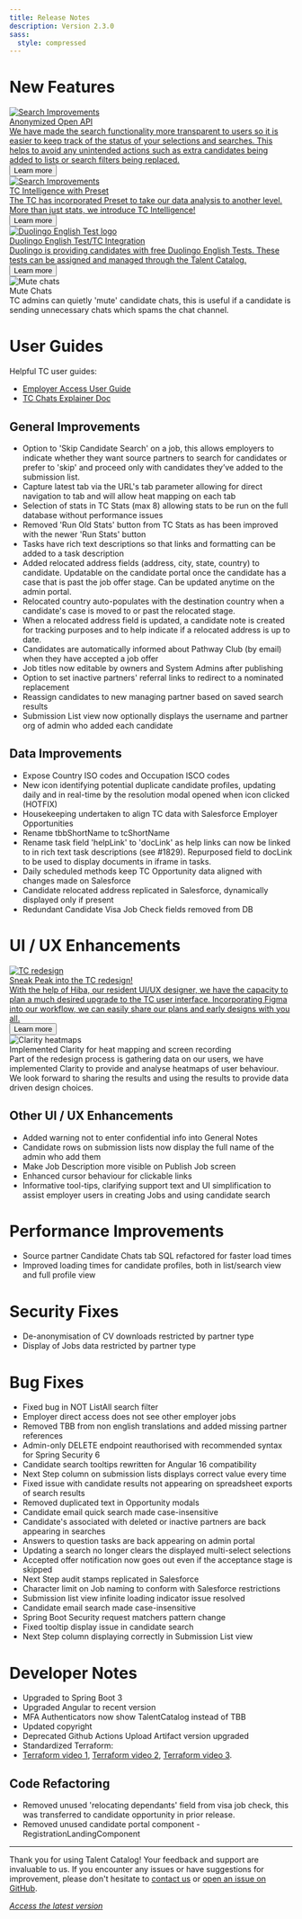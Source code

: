 ```yaml
---
title: Release Notes
description: Version 2.3.0
sass:
  style: compressed
---
```


# New Features

<div class="card-container">
  <a href="./v230/anonymized_open_api.md" class="card">
    <img src="./assets/images/v223/SearchFunctionalityFull.png" alt="Search Improvements" class="card-image">
    <div class="card-body">
      <div class="card-title">Anonymized Open API</div>
      <div class="card-description">
        We have made the search functionality more transparent to users so it is 
        easier to keep track of the status of your selections and searches. This helps to avoid any unintended 
        actions such as extra candidates being added to lists or search filters being replaced.
      </div>
      <div class="card-footer">
        <button class="btn btn-sm">Learn more</button>
      </div>
    </div>
  </a>

  <a href="./v230/tc_intelligence.md" class="card">
    <img src="./assets/images/v230/PresetLogo.png" alt="Search Improvements" class="card-image">
    <div class="card-body">
      <div class="card-title">TC Intelligence with Preset</div>
      <div class="card-description">
        The TC has incorporated Preset to take our data analysis to another level. 
        More than just stats, we introduce TC Intelligence!
      </div>
      <div class="card-footer">
        <button class="btn btn-sm">Learn more</button>
      </div>
    </div>
  </a>
</div>

<div class="card-container">
  <a href="./v230/duolingo_english_test.md" class="card">
    <img src="./assets/images/v230/DuolingoEnglishTestLogo.png" alt="Duolingo English Test logo" class="card-image">
    <div class="card-body">
      <div class="card-title">Duolingo English Test/TC Integration</div>
      <div class="card-description">
        Duolingo is providing candidates with free Duolingo English Tests. These tests can be assigned and managed 
        through the Talent Catalog.
      </div>
      <div class="card-footer">
        <button class="btn btn-sm">Learn more</button>
      </div>
    </div>
  </a>

  <div class="card">
    <img src="./assets/images/v230/MuteChat.png" alt="Mute chats" class="card-image">
    <div class="card-body">
      <div class="card-title">Mute Chats</div>
      <div class="card-description">
        TC admins can quietly 'mute' candidate chats, this is useful if a candidate is sending unnecessary chats which spams the chat channel.
      </div>
    </div>
  </div>
</div>

# User Guides

Helpful TC user guides:
<ul>
    <li>
        <a href="https://docs.google.com/document/d/1h5QaUNOSPP-pjJsMCDwXS_SQUrurvLfnBKPX87orgbE/edit?usp=sharing" 
        target="_blank">Employer Access User Guide</a>
    </li>
    <li>
        <a href="https://docs.google.com/document/d/1h5QaUNOSPP-pjJsMCDwXS_SQUrurvLfnBKPX87orgbE/edit?usp=sharing" 
        target="_blank">TC Chats Explainer Doc</a>
    </li>
</ul>


## General Improvements

- Option to 'Skip Candidate Search' on a job, this allows employers to indicate whether they want source partners to search for candidates or prefer to 'skip' and proceed only with candidates they’ve added to the submission list.
- Capture latest tab via the URL's tab parameter allowing for direct navigation to tab and will allow heat mapping on each tab
- Selection of stats in TC Stats (max 8) allowing stats to be run on the full database without performance issues
- Removed 'Run Old Stats' button from TC Stats as has been improved with the newer 'Run Stats' button
- Tasks have rich text descriptions so that links and formatting can be added to a task description
- Added relocated address fields (address, city, state, country) to candidate. Updatable on the candidate portal once the candidate has a case that is past the job offer stage. Can be updated anytime on the admin portal.
- Relocated country auto-populates with the destination country when a candidate's case is moved to or past the relocated stage.
- When a relocated address field is updated, a candidate note is created for tracking purposes and to help indicate if a relocated address is up to date.
- Candidates are automatically informed about Pathway Club (by email) when they have accepted a job offer
- Job titles now editable by owners and System Admins after publishing
- Option to set inactive partners' referral links to redirect to a nominated replacement
- Reassign candidates to new managing partner based on saved search results
- Submission List view now optionally displays the username and partner org of admin who added each candidate

## Data Improvements
- Expose Country ISO codes and Occupation ISCO codes
- New icon identifying potential duplicate candidate profiles, updating daily and in real-time by the resolution modal opened when icon clicked (HOTFIX)
- Housekeeping undertaken to align TC data with Salesforce Employer Opportunities
- Rename tbbShortName to tcShortName
- Rename task field 'helpLink' to 'docLink' as help links can now be linked to in rich text task descriptions (see #1829). Repurposed field to docLink to be used to display documents in iframe in tasks.
- Daily scheduled methods keep TC Opportunity data aligned with changes made on Salesforce
- Candidate relocated address replicated in Salesforce, dynamically displayed only if present
- Redundant Candidate Visa Job Check fields removed from DB

# UI / UX Enhancements
<div class="card-container">
  <a href="./v223/search_functionality" class="card">
    <img src="./assets/images/v230/SearchRedesign.png" alt="TC redesign" class="card-image">
    <div class="card-body">
      <div class="card-title">Sneak Peak into the TC redesign!</div>
      <div class="card-description">
        With the help of Hiba, our resident UI/UX designer, we have the capacity to plan a much desired upgrade to the TC user interface. 
        Incorporating Figma into our workflow, we can easily share our plans and early designs with you all.
      </div>
      <div class="card-footer">
         <button class="btn btn-sm">Learn more</button>
      </div>
    </div>
  </a>

  <div class="card">
    <img src="./assets/images/v230/ClarityHeatmaps.png" alt="Clarity heatmaps" class="card-image">
    <div class="card-body">
      <div class="card-title">Implemented Clarity for heat mapping and screen recording</div>
      <div class="card-description">
        Part of the redesign process is gathering data on our users, we have implemented Clarity to provide and analyse heatmaps of user behaviour. 
        We look forward to sharing the results and using the results to provide data driven design choices.
      </div>
    </div>
  </div>
</div>


## Other UI / UX Enhancements

- Added warning not to enter confidential info into General Notes
- Candidate rows on submission lists now display the full name of the admin who add them
- Make Job Description more visible on Publish Job screen
- Enhanced cursor behaviour for clickable links
- Informative tool-tips, clarifying support text and UI simplification to assist employer users in creating Jobs and using candidate search

# Performance Improvements

- Source partner Candidate Chats tab SQL refactored for faster load times
- Improved loading times for candidate profiles, both in list/search view and full profile view

# Security Fixes
- De-anonymisation of CV downloads restricted by partner type
- Display of Jobs data restricted by partner type

# Bug Fixes

- Fixed bug in NOT ListAll search filter
- Employer direct access does not see other employer jobs
- Removed TBB from non english translations and added missing partner references
- Admin-only DELETE endpoint reauthorised with recommended syntax for Spring Security 6
- Candidate search tooltips rewritten for Angular 16 compatibility
- Next Step column on submission lists displays correct value every time
- Fixed issue with candidate results not appearing on spreadsheet exports of search results
- Removed duplicated text in Opportunity modals
- Candidate email quick search made case-insensitive
- Candidate's associated with deleted or inactive partners are back appearing in searches
- Answers to question tasks are back appearing on admin portal
- Updating a search no longer clears the displayed multi-select selections
- Accepted offer notification now goes out even if the acceptance stage is skipped
- Next Step audit stamps replicated in Salesforce
- Character limit on Job naming to conform with Salesforce restrictions
- Submission list view infinite loading indicator issue resolved
- Candidate email search made case-insensitive
- Spring Boot Security request matchers pattern change
- Fixed tooltip display issue in candidate search
- Next Step column displaying correctly in Submission List view

# Developer Notes
- Upgraded to Spring Boot 3
- Upgraded Angular to recent version
- MFA Authenticators now show TalentCatalog instead of TBB
- Updated copyright
- Deprecated Github Actions Upload Artifact version upgraded
- Standardized Terraform: 
- <a href="https://drive.google.com/file/d/1JZUenkyr2rtVB7h8eElkRvXfwqbCIPQB/view?usp=drive_link" 
rel="noopener noreferrer nofollow" target="_blank">Terraform video 1</a>, 
<a href="https://drive.google.com/file/d/1kEiK77T8_krmqX-TxVodmNAJhDznbocA/view?usp=drive_link" 
rel="noopener noreferrer nofollow" target="_blank">Terraform video 2</a>, 
<a href="https://drive.google.com/file/d/1wLvXbuIZViKFnqJZd_R5HMsBVQrqhD_4/view?usp=drive_link"
rel="noopener noreferrer nofollow" target="_blank">Terraform video 3</a>.

## Code Refactoring
- Removed unused 'relocating dependants' field from visa job check, this was transferred to candidate opportunity in prior release.
- Removed unused candidate portal component - RegistrationLandingComponent

---

Thank you for using Talent Catalog! Your feedback and support are invaluable to us. If you encounter
any issues or have suggestions for improvement, please don't hesitate to [contact us](mailto:support@talentcatalog.net) or
[open an issue on GitHub](https://github.com/Talent-Catalog/talentcatalog/issues).

*[Access the latest version](https://tctalent.org/admin-portal/login)*
